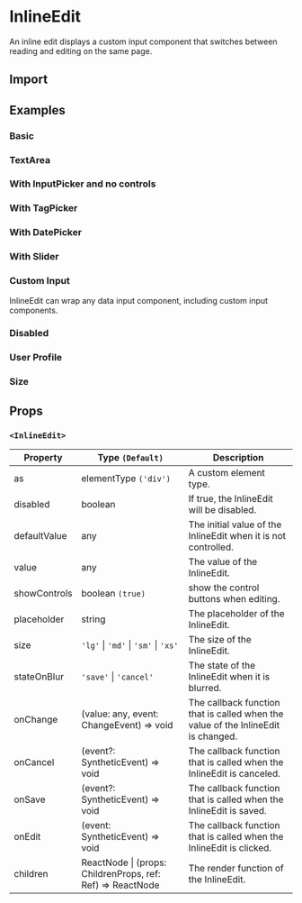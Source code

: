 # InlineEdit

An inline edit displays a custom input component that switches between reading and editing on the same page.

## Import

<!--{include:<import-guide>}-->

## Examples

### Basic

<!--{include:`basic.md`}-->

### TextArea

<!--{include:`text-area.md`}-->

### With InputPicker and no controls

<!--{include:`with-input-picker.md`}-->

### With TagPicker

<!--{include:`with-tag-picker.md`}-->

### With DatePicker

<!--{include:`with-date-picker.md`}-->

### With Slider

<!--{include:`with-slider.md`}-->

### Custom Input

InlineEdit can wrap any data input component, including custom input components.

<!--{include:`custom-input.md`}-->

### Disabled

<!--{include:`disabled.md`}-->

### User Profile

<!--{include:`user-profile.md`}-->

### Size

<!--{include:`size.md`}-->

## Props

### `<InlineEdit>`

| Property     | Type `(Default)`                                                | Description                                                                       |
| ------------ | --------------------------------------------------------------- | --------------------------------------------------------------------------------- |
| as           | elementType `('div')`                                           | A custom element type.                                                            |
| disabled     | boolean                                                         | If true, the InlineEdit will be disabled.                                         |
| defaultValue | any                                                             | The initial value of the InlineEdit when it is not controlled.                    |
| value        | any                                                             | The value of the InlineEdit.                                                      |
| showControls | boolean `(true)`                                                | show the control buttons when editing.                                            |
| placeholder  | string                                                          | The placeholder of the InlineEdit.                                                |
| size         | `'lg'` \| `'md'` \| `'sm'` \| `'xs'`                            | The size of the InlineEdit.                                                       |
| stateOnBlur  | `'save'` \| `'cancel'`                                          | The state of the InlineEdit when it is blurred.                                   |
| onChange     | (value: any, event: ChangeEvent) => void                        | The callback function that is called when the value of the InlineEdit is changed. |
| onCancel     | (event?: SyntheticEvent) => void                                | The callback function that is called when the InlineEdit is canceled.             |
| onSave       | (event?: SyntheticEvent) => void                                | The callback function that is called when the InlineEdit is saved.                |
| onEdit       | (event: SyntheticEvent) => void                                 | The callback function that is called when the InlineEdit is clicked.              |
| children     | ReactNode \| (props: ChildrenProps, ref: Ref<any>) => ReactNode | The render function of the InlineEdit.                                            |
